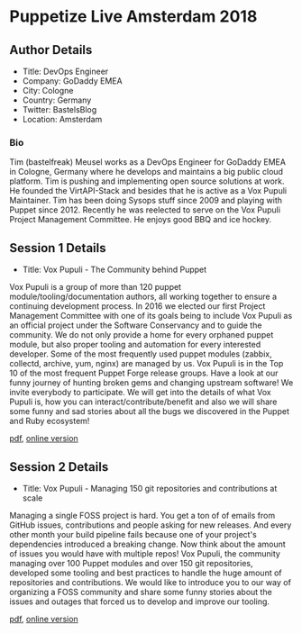 # Puppetize Live Amsterdam 2018

## Author Details

* Title: DevOps Engineer
* Company: GoDaddy EMEA
* City: Cologne
* Country: Germany
* Twitter: BastelsBlog
* Location: Amsterdam

### Bio

Tim (bastelfreak) Meusel works as a DevOps Engineer for GoDaddy EMEA in Cologne,
Germany where he develops and maintains a big public cloud platform. Tim is
pushing and implementing open source solutions at work. He founded the
VirtAPI-Stack and besides that he is active as a Vox Pupuli Maintainer. Tim has
been doing Sysops stuff since 2009 and playing with Puppet since 2012. Recently
he was reelected to serve on the Vox Pupuli Project Management Committee. He
enjoys good BBQ and ice hockey.

## Session 1 Details

* Title: Vox Pupuli - The Community behind Puppet

Vox Pupuli is a group of more than 120 puppet module/tooling/documentation
authors, all working together to ensure a continuing development process. In
2016 we elected our first Project Management Committee with one of its goals
being to include Vox Pupuli as an official project under the Software
Conservancy and to guide the community. We do not only provide a home for every
orphaned puppet module, but also proper tooling and automation for every
interested developer. Some of the most frequently used puppet modules (zabbix,
collectd, archive, yum, nginx) are managed by us. Vox Pupuli is in the Top 10
of the most frequent Puppet Forge release groups. Have a look at our funny
journey of hunting broken gems and changing upstream software! We invite
everybody to participate. We will get into the details of what Vox Pupuli is,
how you can interact/contribute/benefit and also we will share some funny and
sad stories about all the bugs we discovered in the Puppet and Ruby ecosystem!

[pdf](Vox_Pupuli_-_The_Community_behind_Puppet_-_Tim_Meusel.pdf), [online version](https://github.com/bastelfreak/puppetize20181)

## Session 2 Details

* Title: Vox Pupuli  - Managing 150 git repositories and contributions at scale

Managing a single FOSS project is hard. You get a ton of of emails from GitHub
issues, contributions and people asking for new releases. And every other month
your build pipeline fails because one of your project's dependencies introduced
a breaking change. Now think about the amount of issues you would have with
multiple repos! Vox Pupuli, the community managing over 100 Puppet modules and
over 150 git repositories, developed some tooling and best practices to handle
the huge amount of repositories and contributions. We would like to introduce
you to our way of organizing a FOSS community and share some funny stories
about the issues and outages that forced us to develop and improve our tooling.

[pdf](Vox_Pupuli_-_Managing_150_git_repositories_and_contributions_at_scale_-_Tim_Meusel.pdf), [online version](https://github.com/bastelfreak/puppetize20182)
